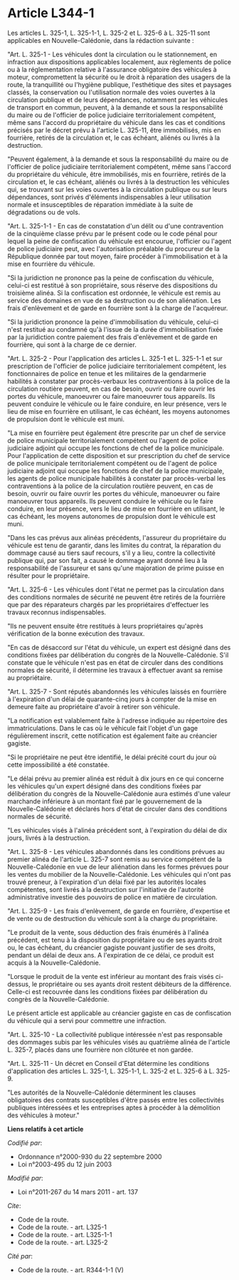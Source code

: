 # Article L344-1

Les articles L. 325-1, L. 325-1-1, L. 325-2 et L. 325-6 à L. 325-11 sont applicables en Nouvelle-Calédonie, dans la rédaction
suivante :

"Art. L. 325-1 - Les véhicules dont la circulation ou le stationnement, en infraction aux dispositions applicables
localement, aux règlements de police ou à la réglementation relative à l'assurance obligatoire des véhicules à moteur,
compromettent la sécurité ou le droit à réparation des usagers de la route, la tranquillité ou l'hygiène publique,
l'esthétique des sites et paysages classés, la conservation ou l'utilisation normale des voies ouvertes à la circulation
publique et de leurs dépendances, notamment par les véhicules de transport en commun, peuvent, à la demande et sous la
responsabilité du maire ou de l'officier de police judiciaire territorialement compétent, même sans l'accord du propriétaire
du véhicule dans les cas et conditions précisés par le décret prévu à l'article L. 325-11, être immobilisés, mis en
fourrière, retirés de la circulation et, le cas échéant, aliénés ou livrés à la destruction.

"Peuvent également, à la demande et sous la responsabilité du maire ou de l'officier de police judiciaire territorialement
compétent, même sans l'accord du propriétaire du véhicule, être immobilisés, mis en fourrière, retirés de la circulation et,
le cas échéant, aliénés ou livrés à la destruction les véhicules qui, se trouvant sur les voies ouvertes à la circulation
publique ou sur leurs dépendances, sont privés d'éléments indispensables à leur utilisation normale et insusceptibles de
réparation immédiate à la suite de dégradations ou de vols.

"Art. L. 325-1-1 - En cas de constatation d'un délit ou d'une contravention de la cinquième classe prévu par le présent code
ou le code pénal pour lequel la peine de confiscation du véhicule est encourue, l'officier ou l'agent de police judiciaire
peut, avec l'autorisation préalable du procureur de la République donnée par tout moyen, faire procéder à l'immobilisation et
à la mise en fourrière du véhicule.

"Si la juridiction ne prononce pas la peine de confiscation du véhicule, celui-ci est restitué à son propriétaire, sous
réserve des dispositions du troisième alinéa. Si la confiscation est ordonnée, le véhicule est remis au service des domaines
en vue de sa destruction ou de son aliénation. Les frais d'enlèvement et de garde en fourrière sont à la charge de
l'acquéreur.

"Si la juridiction prononce la peine d'immobilisation du véhicule, celui-ci n'est restitué au condamné qu'à l'issue de la
durée d'immobilisation fixée par la juridiction contre paiement des frais d'enlèvement et de garde en fourrière, qui sont à
la charge de ce dernier.

"Art. L. 325-2 - Pour l'application des articles L. 325-1 et L. 325-1-1 et sur prescription de l'officier de police
judiciaire territorialement compétent, les fonctionnaires de police en tenue et les militaires de la gendarmerie habilités à
constater par procès-verbaux les contraventions à la police de la circulation routière peuvent, en cas de besoin, ouvrir ou
faire ouvrir les portes du véhicule, manoeuvrer ou faire manoeuvrer tous appareils. Ils peuvent conduire le véhicule ou le
faire conduire, en leur présence, vers le lieu de mise en fourrière en utilisant, le cas échéant, les moyens autonomes de
propulsion dont le véhicule est muni.

"La mise en fourrière peut également être prescrite par un chef de service de police municipale territorialement compétent ou
l'agent de police judiciaire adjoint qui occupe les fonctions de chef de la police municipale. Pour l'application de cette
disposition et sur prescription du chef de service de police municipale territorialement compétent ou de l'agent de police
judiciaire adjoint qui occupe les fonctions de chef de la police municipale, les agents de police municipale habilités à
constater par procès-verbal les contraventions à la police de la circulation routière peuvent, en cas de besoin, ouvrir ou
faire ouvrir les portes du véhicule, manoeuvrer ou faire manoeuvrer tous appareils. Ils peuvent conduire le véhicule ou le
faire conduire, en leur présence, vers le lieu de mise en fourrière en utilisant, le cas échéant, les moyens autonomes de
propulsion dont le véhicule est muni.

"Dans les cas prévus aux alinéas précédents, l'assureur du propriétaire du véhicule est tenu de garantir, dans les limites du
contrat, la réparation du dommage causé au tiers sauf recours, s'il y a lieu, contre la collectivité publique qui, par son
fait, a causé le dommage ayant donné lieu à la responsabilité de l'assureur et sans qu'une majoration de prime puisse en
résulter pour le propriétaire.

"Art. L. 325-6 - Les véhicules dont l'état ne permet pas la circulation dans des conditions normales de sécurité ne peuvent
être retirés de la fourrière que par des réparateurs chargés par les propriétaires d'effectuer les travaux reconnus
indispensables.

"Ils ne peuvent ensuite être restitués à leurs propriétaires qu'après vérification de la bonne exécution des travaux.

"En cas de désaccord sur l'état du véhicule, un expert est désigné dans des conditions fixées par délibération du congrès de
la Nouvelle-Calédonie. S'il constate que le véhicule n'est pas en état de circuler dans des conditions normales de sécurité,
il détermine les travaux à effectuer avant sa remise au propriétaire.

"Art. L. 325-7 - Sont réputés abandonnés les véhicules laissés en fourrière à l'expiration d'un délai de quarante-cinq jours
à compter de la mise en demeure faite au propriétaire d'avoir à retirer son véhicule.

"La notification est valablement faite à l'adresse indiquée au répertoire des immatriculations. Dans le cas où le véhicule
fait l'objet d'un gage régulièrement inscrit, cette notification est également faite au créancier gagiste.

"Si le propriétaire ne peut être identifié, le délai précité court du jour où cette impossibilité a été constatée.

"Le délai prévu au premier alinéa est réduit à dix jours en ce qui concerne les véhicules qu'un expert désigné dans des
conditions fixées par délibération du congrès de la Nouvelle-Calédonie aura estimés d'une valeur marchande inférieure à un
montant fixé par le gouvernement de la Nouvelle-Calédonie et déclarés hors d'état de circuler dans des conditions normales de
sécurité.

"Les véhicules visés à l'alinéa précédent sont, à l'expiration du délai de dix jours, livrés à la destruction.

"Art. L. 325-8 - Les véhicules abandonnés dans les conditions prévues au premier alinéa de l'article L. 325-7 sont remis au
service compétent de la Nouvelle-Calédonie en vue de leur aliénation dans les formes prévues pour les ventes du mobilier de
la Nouvelle-Calédonie. Les véhicules qui n'ont pas trouvé preneur, à l'expiration d'un délai fixé par les autorités locales
compétentes, sont livrés à la destruction sur l'initiative de l'autorité administrative investie des pouvoirs de police en
matière de circulation.

"Art. L. 325-9 - Les frais d'enlèvement, de garde en fourrière, d'expertise et de vente ou de destruction du véhicule sont à
la charge du propriétaire.

"Le produit de la vente, sous déduction des frais énumérés à l'alinéa précédent, est tenu à la disposition du propriétaire ou
de ses ayants droit ou, le cas échéant, du créancier gagiste pouvant justifier de ses droits, pendant un délai de deux ans. A
l'expiration de ce délai, ce produit est acquis à la Nouvelle-Calédonie.

"Lorsque le produit de la vente est inférieur au montant des frais visés ci-dessus, le propriétaire ou ses ayants droit
restent débiteurs de la différence. Celle-ci est recouvrée dans les conditions fixées par délibération du congrès de la
Nouvelle-Calédonie.

Le présent article est applicable au créancier gagiste en cas de confiscation du véhicule qui a servi pour commettre une
infraction.

"Art. L. 325-10 - La collectivité publique intéressée n'est pas responsable des dommages subis par les véhicules visés au
quatrième alinéa de l'article L. 325-7, placés dans une fourrière non clôturée et non gardée.

"Art. L. 325-11 - Un décret en Conseil d'Etat détermine les conditions d'application des articles L. 325-1, L. 325-1-1, L.
325-2 et L. 325-6 à L. 325-9.

"Les autorités de la Nouvelle-Calédonie déterminent les clauses obligatoires des contrats susceptibles d'être passés entre
les collectivités publiques intéressées et les entreprises aptes à procéder à la démolition des véhicules à moteur."

**Liens relatifs à cet article**

_Codifié par_:

  - Ordonnance n°2000-930 du 22 septembre 2000
  - Loi n°2003-495 du 12 juin 2003

_Modifié par_:

  - Loi n°2011-267 du 14 mars 2011 - art. 137

_Cite_:

  - Code de la route.
  - Code de la route. - art. L325-1
  - Code de la route. - art. L325-1-1
  - Code de la route. - art. L325-2

_Cité par_:

  - Code de la route. - art. R344-1-1 (V)
